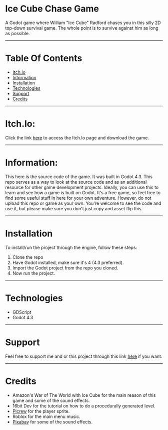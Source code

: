 # Ice Cube Chase Game

A Godot game where William "Ice Cube" Radford chases you in this silly 2D top-down survival game.
The whole point is to survive against him as long as possible.
_________________________

# Table Of Contents
- [Itch.Io](#Itch.Io)
- [Information](#information)
- [Installation](#installation)
- [Technologies](#technologies)
- [Support](#Support)
- [Credits](#credits)
_________________________

# Itch.Io:
Click the link [here](https://nono-t27.itch.io/im-coming-for-you-now) to access the Itch.Io page and download the game.
_________________________

# Information:
This here is the source code of the game. It was built in Godot 4.3. This repo serves as a way to
look at the source code and as an additional resource for other game development projects. Ideally, you can 
use this to learn and see how a game is built on Godot. It's a free game, so feel free to find some useful stuff
in here for your own adventure. However, do not upload this repo or game as your own. You're welcome 
to see the code and use it, but please make sure you don't just copy and asset flip this.
_________________________

# Installation
To install/run the project through the engine, follow these steps:
1) Clone the repo
2) Have Godot installed, make sure it's 4 (4.3 preferred).
3) Import the Godot project from the repo you cloned.
4) Now run the project.
_________________________

# Technologies
- GDScript
- Godot 4.3
_________________________

# Support
Feel free to support me and or this project through this link [here](https://buymeacoffee.com/nono_t27) if you want.
_________________________
# Credits
- Amazon's War of The World with Ice Cube for the main reason of this game and some of the sound effects.
- 16bit Dev for the tutorial on how to do a procedurally generated level.
- [Picrew](https://picrew.me/en/image_maker/560453) for the player sprite.
- Roblox for the main menu music.
- [Pixabay](https://pixabay.com/sound-effects/) for some of the sound effects.

